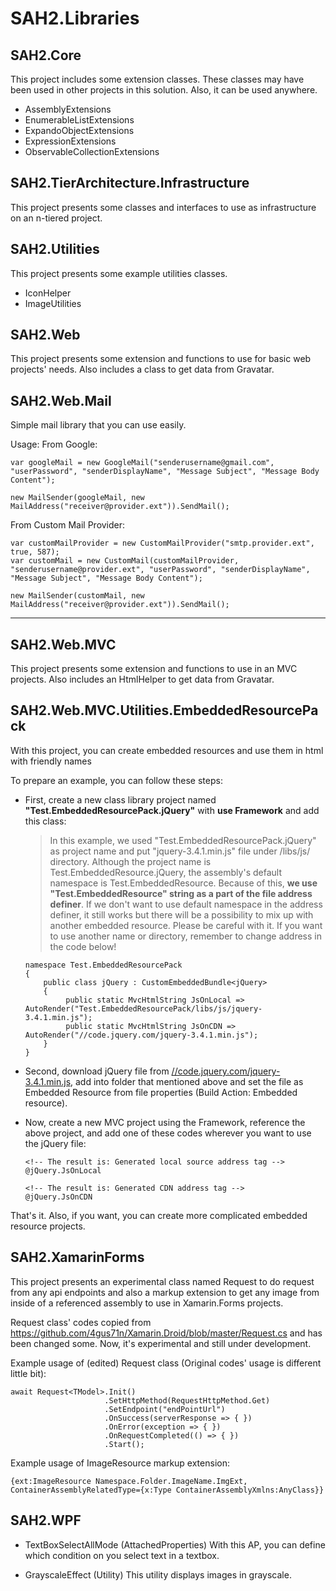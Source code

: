 # SAH2.Libraries

## SAH2.Core

This project includes some extension classes. These classes may have been used in other projects in this solution. Also, it can be used anywhere.

 - AssemblyExtensions
 - EnumerableListExtensions
 - ExpandoObjectExtensions
 - ExpressionExtensions
 - ObservableCollectionExtensions

## SAH2.TierArchitecture.Infrastructure
This project presents some classes and interfaces to use as infrastructure on an n-tiered project.

## SAH2.Utilities
This project presents some example utilities classes.

 - IconHelper
 - ImageUtilities

## SAH2.Web

This project presents some extension and functions to use for basic web projects' needs. Also includes a class to get data from Gravatar.

## SAH2.Web.Mail

Simple mail library that you can use easily.

Usage:
From Google:

    var googleMail = new GoogleMail("senderusername@gmail.com", "userPassword", "senderDisplayName", "Message Subject", "Message Body Content");
    
    new MailSender(googleMail, new MailAddress("receiver@provider.ext")).SendMail();
    
From Custom Mail Provider:

    var customMailProvider = new CustomMailProvider("smtp.provider.ext", true, 587);
    var customMail = new CustomMail(customMailProvider, "senderusername@provider.ext", "userPassword", "senderDisplayName", "Message Subject", "Message Body Content");
    
    new MailSender(customMail, new MailAddress("receiver@provider.ext")).SendMail();

***
## SAH2.Web.MVC

This project presents some extension and functions to use in an MVC projects. Also includes an HtmlHelper to get data from Gravatar.


## SAH2.Web.MVC.Utilities.EmbeddedResourcePack

With this project, you can create embedded resources and use them in html with friendly names

To prepare an example, you can follow these steps:

- First, create a new class library project named **"Test.EmbeddedResourcePack.jQuery"** with **use Framework** and add this class:
  >In this example, we used "Test.EmbeddedResourcePack.jQuery" as project name and put "jquery-3.4.1.min.js" file under /libs/js/ directory. Although the project name is Test.EmbeddedResource.jQuery, the assembly's default namespace is Test.EmbeddedResource. Because of this, **we use "Test.EmbeddedResource" string as a part of the file address definer**. If we don't want to use default namespace in the address definer, it still works but there will be a possibility to mix up with another embedded resource. Please be careful with it.  If you want to use another name or directory, remember to change address in the code below!

      namespace Test.EmbeddedResourcePack
      {
          public class jQuery : CustomEmbeddedBundle<jQuery>
          {
               public static MvcHtmlString JsOnLocal => AutoRender("Test.EmbeddedResourcePack/libs/js/jquery-3.4.1.min.js");
               public static MvcHtmlString JsOnCDN => AutoRender("//code.jquery.com/jquery-3.4.1.min.js");
          }
      }

- Second, download jQuery file from [//code.jquery.com/jquery-3.4.1.min.js](//code.jquery.com/jquery-3.4.1.min.js), add into folder that mentioned above and set  the file as Embedded Resource from file properties (Build Action: Embedded resource).

- Now, create a new MVC project using the Framework, reference the above project, and add one of these codes wherever you want to use the jQuery file:

      <!-- The result is: Generated local source address tag -->
      @jQuery.JsOnLocal

      <!-- The result is: Generated CDN address tag -->
      @jQuery.JsOnCDN

That's it. Also, if you want, you can create more complicated embedded resource projects.



## SAH2.XamarinForms
This project presents an experimental class named Request to do request from any api endpoints and also a markup extension to get any image from inside of a referenced assembly to use in Xamarin.Forms projects.

Request class' codes copied from https://github.com/4gus71n/Xamarin.Droid/blob/master/Request.cs and has been changed some. Now, it's experimental and still under development.

Example usage of (edited) Request<T> class (Original codes' usage is different little bit):

    await Request<TModel>.Init()
                         .SetHttpMethod(RequestHttpMethod.Get)
                         .SetEndpoint("endPointUrl")
                         .OnSuccess(serverResponse => { })
	                     .OnError(exception => { })
	                     .OnRequestCompleted(() => { })
	                     .Start();


Example usage of ImageResource markup extension:

    {ext:ImageResource Namespace.Folder.ImageName.ImgExt, ContainerAssemblyRelatedType={x:Type ContainerAssemblyXmlns:AnyClass}}


## SAH2.WPF

 - TextBoxSelectAllMode (AttachedProperties)
		With this AP, you can define which condition on you select text in a textbox.
		
 - GrayscaleEffect (Utility)
		This utility displays images in grayscale.
